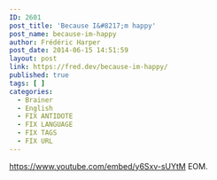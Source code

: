 ```yaml
---
ID: 2601
post_title: 'Because I&#8217;m happy'
post_name: because-im-happy
author: Frédéric Harper
post_date: 2014-06-15 14:51:59
layout: post
link: https://fred.dev/because-im-happy/
published: true
tags: [ ]
categories:
  - Brainer
  - English
  - FIX ANTIDOTE
  - FIX LANGUAGE
  - FIX TAGS
  - FIX URL
---
```

https://www.youtube.com/embed/y6Sxv-sUYtM EOM.